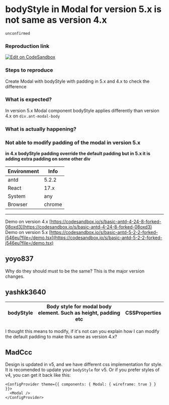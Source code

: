 # bodyStyle in Modal for version 5.x is not same as version 4.x

`unconfirmed`

### Reproduction link

[![Edit on CodeSandbox](https://codesandbox.io/static/img/play-codesandbox.svg)](https://codesandbox.io/s/basic-antd-5-2-2-forked-j546eu?file=/demo.tsx)

### Steps to reproduce

Create Modal with bodyStyle with padding in 5.x and 4.x to check the difference

### What is expected?

In version 5.x Modal component bodyStyle applies differently than version 4.x on `div.ant-modal-body`

### What is actually happening?

### **Not able to modify padding of the modal in version 5.x**

**in 4.x bodyStyle padding override the default padding but in 5.x it is adding extra padding on some other div**

| Environment | Info   |
| ----------- | ------ |
| antd        | 5.2.2  |
| React       | 17.x   |
| System      | any    |
| Browser     | chrome |

---

Demo on version 4.x [https://codesandbox.io/s/basic-antd-4-24-8-forked-08oxd3](https://codesandbox.io/s/basic-antd-4-24-8-forked-08oxd3)
Demo on version 5.x [https://codesandbox.io/s/basic-antd-5-2-2-forked-j546eu?file=/demo.tsx](https://codesandbox.io/s/basic-antd-5-2-2-forked-j546eu?file=/demo.tsx)

<!-- generated by ant-design-issue-helper. DO NOT REMOVE -->

## yoyo837

Why do they should must to be the same? This is the major version changes.

## yashkk3640

  <html>
<body>
<!--StartFragment-->

| bodyStyle | Body style for modal body element. Such as height, padding etc | CSSProperties |
| --------- | -------------------------------------------------------------- | ------------- |

<!--EndFragment-->
</body>
</html>

I thought this means to modify, if it's not can you explain how I can modify the default padding to make this same as version 4.x?

## MadCcc

Design is updated in v5, and we have different css implementation for style.
It is recomended to update your `bodyStyle` for v5.
Or if you prefer styles of v4, you can get it back like this:

```tsx
<ConfigProvider theme={{ components: { Modal: { wireframe: true } } }}>
  <Modal />
</ConfigProvider>
```
